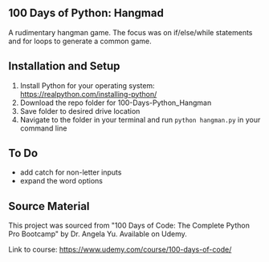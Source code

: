 ## 100 Days of Python: Hangmad
A rudimentary hangman game. The focus was on if/else/while statements and for loops to generate a common game.

## Installation and Setup
1. Install Python for your operating system: https://realpython.com/installing-python/
2. Download the repo folder for 100-Days-Python_Hangman
3. Save folder to desired drive location
4. Navigate to the folder in your terminal and run `python hangman.py` in your command line

## To Do
- add catch for non-letter inputs
- expand the word options

## Source Material
This project was sourced from "100 Days of Code: The Complete Python Pro Bootcamp" by Dr. Angela Yu. Available on Udemy. 

Link to course: https://www.udemy.com/course/100-days-of-code/